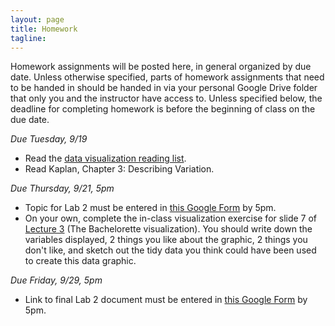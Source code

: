 ```yaml
---
layout: page
title: Homework
tagline: 
---
```


Homework assignments will be posted here, in general organized by due date. Unless otherwise specified, parts of homework assignments that need to be handed in should be handed in via your personal Google Drive folder that only you and the instructor have access to. Unless specified below, the deadline for completing homework is before the beginning of class on the due date.

<!-- **Collaboration on homework is expected and encouraged, although you must write up your own assignment. No copying or cutting and pasting.** -->


_Due Tuesday, 9/19_ 

 - Read the [data visualization reading list](data-viz-reading-list.html).
 - Read Kaplan, Chapter 3: Describing Variation.

_Due Thursday, 9/21, 5pm_ 

 - Topic for Lab 2 must be entered in [this Google Form](https://goo.gl/forms/PwnNsDonBAHxlx1r1) by 5pm.
 - On your own, complete the in-class visualization exercise for slide 7 of [Lecture 3](../assets/lectures/lecture3-data-viz/lecture3-data-viz.pdf)  (The Bachelorette visualization). You should write down the variables displayed, 2 things you like about the graphic, 2 things you don't like, and sketch out the tidy data you think could have been used to create this data graphic.

_Due Friday, 9/29, 5pm_ 

 - Link to final Lab 2 document must be entered in [this Google Form](https://goo.gl/forms/PwnNsDonBAHxlx1r1) by 5pm.


